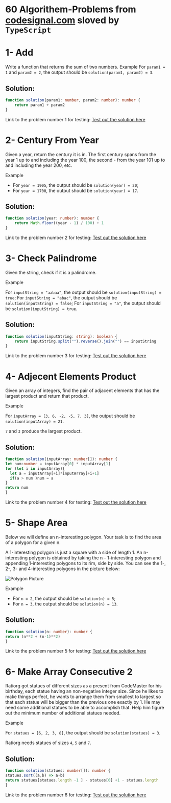 # 60 Algorithem-Problems from [codesignal.com](https://codesignal.com) sloved by `TypeScript`

# 1- Add
Write a function that returns the sum of two numbers.
Example
For `param1 = 1` and `param2 = 2`, the output should be `solution(param1, param2) = 3`.

## Solution:
```typescript
function solution(param1: number, param2: number): number {
    return param1 + param2
}
```
Link to the problem number 1 for testing: [Test out the solution here](https://app.codesignal.com/arcade/intro/level-1/jwr339Kq6e3LQTsfa)

# 2- Century From Year
Given a year, return the century it is in. The first century spans from the year 1 up to and including the year 100, the second - from the year 101 up to and including the year 200, etc.

Example

   * For `year = 1905`, the output should be
    `solution(year) = 20`;
   * For `year = 1700`, the output should be
    `solution(year) = 17`.


## Solution:
```typescript
function solution(year: number): number {
    return Math.floor((year - 1) / 100) + 1
}
```
Link to the problem number 2 for testing: [Test out the solution here](https://app.codesignal.com/arcade/intro/level-1/egbueTZRRL5Mm4TXN)

# 3- Check Palindrome 
Given the string, check if it is a palindrome.

Example

   For `inputString = "aabaa"`, the output should be
   `solution(inputString) = true`;
   For `inputString = "abac"`, the output should be
   `solution(inputString) = false`;
   For `inputString = "a"`, the output should be
   `solution(inputString) = true`.


## Solution:
```typescript
function solution(inputString: string): boolean {
    return inputString.split("").reverse().join("") == inputString
}
```
Link to the problem number 3 for testing: [Test out the solution here](https://app.codesignal.com/arcade/intro/level-1/s5PbmwxfECC52PWyQ)

# 4- Adjecent Elements Product
Given an array of integers, find the pair of adjacent elements that has the largest product and return that product.

Example

For `inputArray = [3, 6, -2, -5, 7, 3]`, the output should be
`solution(inputArray) = 21`.

`7` and `3` produce the largest product.


## Solution:
```typescript
function solution(inputArray: number[]): number {
let num:number = inputArray[0] * inputArray[1]
for (let i in inputArray){
  let a = inputArray[+i]*inputArray[+i+1]
  if(a > num )num = a
}
return num
}
```
Link to the problem number 4 for testing: [Test out the solution here](https://app.codesignal.com/arcade/intro/level-2/xzKiBHjhoinnpdh6m)

# 5- Shape Area
Below we will define an n-interesting polygon. Your task is to find the area of a polygon for a given n.

A 1-interesting polygon is just a square with a side of length 1. An n-interesting polygon is obtained by taking the n - 1-interesting polygon and appending 1-interesting polygons to its rim, side by side. You can see the 1-, 2-, 3- and 4-interesting polygons in the picture below:

![ Polygon Picture](https://codesignal.s3.amazonaws.com/uploads/1664318501/area.png "Polygon Picture from Codesignal website")

Example

   * For `n = 2`, the output should be
    `solution(n) = 5`;
   * For `n = 3`, the output should be
    `solution(n) = 13`.

## Solution:
```typescript
function solution(n: number): number {
return (n**2 + (n-1)**2)
}
```
Link to the problem number 5 for testing: [Test out the solution here](https://app.codesignal.com/arcade/intro/level-2/yuGuHvcCaFCKk56rJ)

# 6- Make Array Consecutive 2
Ratiorg got statues of different sizes as a present from CodeMaster for his birthday, each statue having an non-negative integer size. Since he likes to make things perfect, he wants to arrange them from smallest to largest so that each statue will be bigger than the previous one exactly by 1. He may need some additional statues to be able to accomplish that. Help him figure out the minimum number of additional statues needed.

Example

For `statues = [6, 2, 3, 8]`, the output should be
`solution(statues) = 3`.

Ratiorg needs statues of sizes `4`, `5` and `7`.
## Solution:
```typescript
function solution(statues: number[]): number {
statues.sort((a,b) => a-b)
return statues[statues.length -1 ] - statues[0] +1 - statues.length
}

```
Link to the problem number 6 for testing: [Test out the solution here](https://app.codesignal.com/arcade/intro/level-2/bq2XnSr5kbHqpHGJC)
